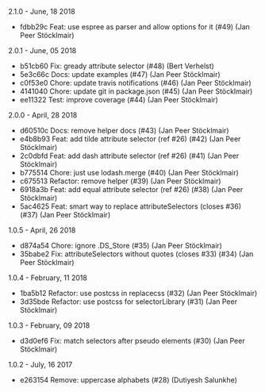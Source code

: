 2.1.0 - June, 18 2018

* fdbb29c Feat: use espree as parser and allow options for it (#49) (Jan Peer Stöcklmair)

2.0.1 - June, 05 2018

* b51cb60 Fix: gready attribute selector (#48) (Bert Verhelst)
* 5e3c66c Docs: update examples (#47) (Jan Peer Stöcklmair)
* c0f53e0 Chore: update travis notifications (#46) (Jan Peer Stöcklmair)
* 4141040 Chore: update git in package.json (#45) (Jan Peer Stöcklmair)
* ee11322 Test: improve coverage (#44) (Jan Peer Stöcklmair)

2.0.0 - April, 28 2018

* d60510c Docs: remove helper docs (#43) (Jan Peer Stöcklmair)
* e4b8b93 Feat: add tilde attribute selector (ref #26) (#42) (Jan Peer Stöcklmair)
* 2c0dbfd Feat: add dash attribute selector (ref #26) (#41) (Jan Peer Stöcklmair)
* b775514 Chore: just use lodash.merge (#40) (Jan Peer Stöcklmair)
* c675513 Refactor: remove helper (#39) (Jan Peer Stöcklmair)
* 6918a3b Feat: add equal attribute selector (ref #26) (#38) (Jan Peer Stöcklmair)
* 5ac4625 Feat: smart way to replace attributeSelectors (closes #36) (#37) (Jan Peer Stöcklmair)

1.0.5 - April, 26 2018

* d874a54 Chore: ignore .DS_Store (#35) (Jan Peer Stöcklmair)
* 35babe2 Fix: attributeSelectors without quotes (closes #33) (#34) (Jan Peer Stöcklmair)

1.0.4 - February, 11 2018

* 1ba5b12 Refactor: use postcss in replacecss (#32) (Jan Peer Stöcklmair)
* 3d35bde Refactor: use postcss for selectorLibrary (#31) (Jan Peer Stöcklmair)

1.0.3 - February, 09 2018

* d3d0ef6 Fix: match selectors after pseudo elements (#30) (Jan Peer Stöcklmair)

1.0.2 - July, 16 2017

* e263154 Remove: uppercase alphabets (#28) (Dutiyesh Salunkhe)

